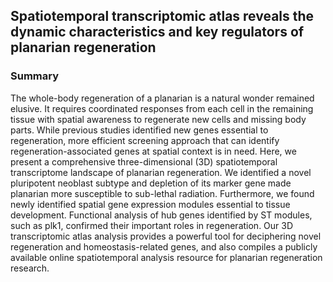 ## Spatiotemporal transcriptomic atlas reveals the dynamic characteristics and key regulators of planarian regeneration

### Summary


The whole-body regeneration of a planarian is a natural wonder remained elusive. It requires coordinated responses from each cell in the remaining tissue with spatial awareness to regenerate new cells and missing body parts. While previous studies identified new genes essential to regeneration, more efficient screening approach that can identify regeneration-associated genes at spatial context is in need. Here, we present a comprehensive three-dimensional (3D) spatiotemporal transcriptome landscape of planarian regeneration. We identified a novel pluripotent neoblast subtype and depletion of its marker gene made planarian more susceptible to sub-lethal radiation. Furthermore, we found newly identified spatial gene expression modules essential to tissue development. Functional analysis of hub genes identified by ST modules, such as plk1, confirmed their important roles in regeneration. Our 3D transcriptomic atlas analysis provides a powerful tool for deciphering novel regeneration and homeostasis-related genes, and also compiles a publicly available online spatiotemporal analysis resource for planarian regeneration research.
